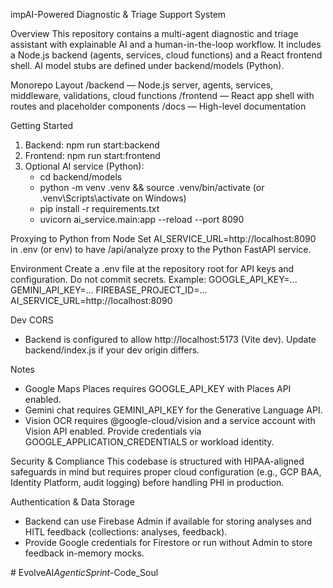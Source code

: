 impAI-Powered Diagnostic & Triage Support System

Overview
This repository contains a multi-agent diagnostic and triage assistant with explainable AI and a human-in-the-loop workflow. It includes a Node.js backend (agents, services, cloud functions) and a React frontend shell. AI model stubs are defined under backend/models (Python).

Monorepo Layout
/backend — Node.js server, agents, services, middleware, validations, cloud functions
/frontend — React app shell with routes and placeholder components
/docs — High-level documentation

Getting Started
1) Backend: npm run start:backend
2) Frontend: npm run start:frontend
3) Optional AI service (Python):
   - cd backend/models
   - python -m venv .venv && source .venv/bin/activate (or .venv\Scripts\activate on Windows)
   - pip install -r requirements.txt
   - uvicorn ai_service.main:app --reload --port 8090

Proxying to Python from Node
Set AI_SERVICE_URL=http://localhost:8090 in .env (or env) to have /api/analyze proxy to the Python FastAPI service.

Environment
Create a .env file at the repository root for API keys and configuration. Do not commit secrets.
Example:
GOOGLE_API_KEY=...
GEMINI_API_KEY=...
FIREBASE_PROJECT_ID=...
AI_SERVICE_URL=http://localhost:8090

Dev CORS
- Backend is configured to allow http://localhost:5173 (Vite dev). Update backend/index.js if your dev origin differs.

Notes
- Google Maps Places requires GOOGLE_API_KEY with Places API enabled.
- Gemini chat requires GEMINI_API_KEY for the Generative Language API.
- Vision OCR requires @google-cloud/vision and a service account with Vision API enabled. Provide credentials via GOOGLE_APPLICATION_CREDENTIALS or workload identity.

Security & Compliance
This codebase is structured with HIPAA-aligned safeguards in mind but requires proper cloud configuration (e.g., GCP BAA, Identity Platform, audit logging) before handling PHI in production.

Authentication & Data Storage
- Backend can use Firebase Admin if available for storing analyses and HITL feedback (collections: analyses, feedback).
- Provide Google credentials for Firestore or run without Admin to store feedback in-memory mocks.


#   E v o l v e A I _ A g e n t i c S p r i n t - _ C o d e _ S o u l  
 